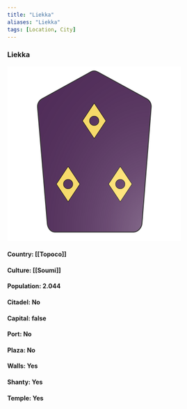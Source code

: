 ```yaml
---
title: "Liekka"
aliases: "Liekka"
tags: [Location, City]
---
```

### Liekka
![](attachment/afabf7d1fa53d72536ef9d4293bfbf4f.svg)

#### Country: [[Topoco]]

#### Culture: [[Soumi]]

#### Population: 2.044

#### Citadel: No

#### Capital: false

#### Port: No

#### Plaza: No

#### Walls: Yes

#### Shanty: Yes

#### Temple: Yes

